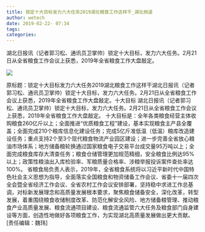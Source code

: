 ```yaml
---
title: 锁定十大目标发力六大任务2019湖北粮食工作这样干_湖北频道
author: wetech
date: 2019-02-22- 07:34
tags: 
categories: 
---
```

湖北日报讯（记者郭习松、通讯员卫掌帅）锁定十大目标，发力六大任务。2月21日从全省粮食工作会议上获悉，2019年全省粮食工作大盘敲定。
<!-- more -->
                
<img align="center" border="0" src="http://p2.ifengimg.com/a/2016/0810/204c433878d5cf9size1_w16_h16.png" />
                
            
原标题：锁定十大目标发力六大任务2019湖北粮食工作这样干湖北日报讯（记者郭习松、通讯员卫掌帅）锁定十大目标，发力六大任务。2月21日从全省粮食工作会议上获悉，2019年全省粮食工作大盘敲定。十大目标
湖北日报讯（记者郭习松、通讯员卫掌帅）锁定十大目标，发力六大任务。2月21日从全省粮食工作会议上获悉，2019年全省粮食工作大盘敲定。
十大目标是：全年各类粮食经营主体收购粮食260亿斤以上；全面推进“优质粮食工程”建设，基本实现粮食主产县全覆盖；全面完成210个粮库信息化建设任务；完成5亿斤准低温（低温）粮库改造建设任务；重点支持2个至3个现代粮食物流产业园区建设；进一步完善全省放心粮油市场体系；地方储备粮轮换通过国家粮食电子交易平台成交量95万吨以上；全面完成粮食库存大清查任务；粮食仓储管理更加规范精细，安全粮食比例达95%以上；政策性粮油出入库检验率、军粮质量合格率、涉粮举报投诉案件查处率达100%。
省粮食局负责人表示，2019年，全省粮食系统将以习近平新时代中国特色社会主义思想为指导，全面落实全国粮食和物资储备工作会议、省委十一届四次全会暨全省经济工作会议、全省农村工作会议安排部署，坚持稳中求进工作总基调，对标新发展理念和高质量发展根本要求，聚焦粮食储备安全，深化改革，转型发展，着重围绕粮食收储制度改革、防范化解安全风险、地方储备粮管理、推动粮食产业高质量发展、粮食流通项目建设、粮食流通监管六大任务及粮食部门自身建设等方面，创造性地做好各项粮食工作，为实现湖北高质量发展做出更大贡献。
[责任编辑：魏玮]
            
